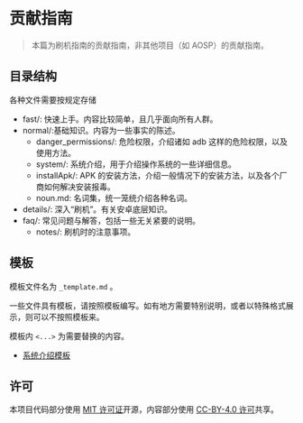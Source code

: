 # 贡献指南

> 本篇为刷机指南的贡献指南，非其他项目（如 AOSP）的贡献指南。

## 目录结构

各种文件需要按规定存储

- fast/: 快速上手。内容比较简单，且几乎面向所有人群。
- normal/:基础知识。内容为一些事实的陈述。
  - danger_permissions/: 危险权限，介绍诸如 adb 这样的危险权限，以及使用方法。
  - system/: 系统介绍，用于介绍操作系统的一些详细信息。
  - installApk/: APK 的安装方法，介绍一般情况下的安装方法，以及各个厂商如何解决安装报毒。
  - noun.md: 名词集，统一笼统介绍各种名词。
- details/: 深入“刷机”。有关安卓底层知识。
- faq/: 常见问题与解答，包括一些无关紧要的说明。
  - notes/: 刷机时的注意事项。

## 模板

模板文件名为 `_template.md` 。

一些文件具有模板，请按照模板编写。如有地方需要特别说明，或者以特殊格式展示，则可以不按照模板来。

模板内 `<...>` 为需要替换的内容。

- [系统介绍模板](/normal/systems/_template.md)

## 许可

本项目代码部分使用 [MIT 许可证](./LICENSE_CODE)开源，内容部分使用 [CC-BY-4.0 许可](./LICENSE)共享。

